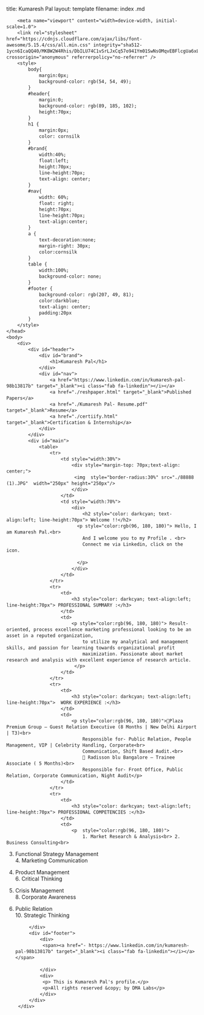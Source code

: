 title: Kumaresh Pal
layout: template
filename: index .md
<!DOCTYPE html>
<html lang="en">
    <head>
        
        <meta name="viewport" content="width=device-width, initial-scale=1.0">
        <link rel="stylesheet" href="https://cdnjs.cloudflare.com/ajax/libs/font-awesome/5.15.4/css/all.min.css" integrity="sha512-1ycn6IcaQQ40/MKBW2W4Rhis/DbILU74C1vSrLJxCq57o941Ym01SwNsOMqvEBFlcgUa6xLiPY/NS5R+E6ztJQ==" crossorigin="anonymous" referrerpolicy="no-referrer" />
        <style>
            body{
                margin:0px;
                background-color: rgb(54, 54, 49);
            }
            #header{
                margin:0;
                background-color: rgb(89, 185, 102);
                height:70px;
            }
            h1 {
                margin:0px;
                color: cornsilk
            }
            #brand{
                width:40%;
                float:left;
                height:70px;
                line-height:70px;
                text-align: center;
            }
            #nav{
                width: 60%;
                float: right;
                height:70px;
                line-height:70px;
                text-align:center;
            }
            a {
                text-decoration:none;
                margin-right: 30px;
                color:cornsilk
            }
            table {
                width:100%;
                background-color: none;
            }
            #footer {
                background-color: rgb(207, 49, 81);
                color:darkblue;
                text-align: center;
                padding:20px
            }
        </style>
    </head>
    <body>
        <div>
            <div id="header">
                <div id="brand">
                    <h1>Kumaresh Pal</h1>
                </div>
                <div id="nav">
                    <a href="https://www.linkedin.com/in/kumaresh-pal-98b13817b" target="_blank"><i class="fab fa-linkedin"></i></a>
                    <a href="./reshpaper.html" target="_blank">Published Papers</a>
                    <a href="./Kumaresh Pal- Resume.pdf" target="_blank">Resume</a>
                    <a href="./certiify.html" target="_blank">Certification & Internship</a>
                </div>
            </div>
            <div id="main">
                <table>
                    <tr>
                        <td style="width:30%">
                            <div style="margin-top: 70px;text-align: center;">
                             <img  style="border-radius:30%" src="./88888 (1).JPG"  width="250px" height="250px"/>
                            </div>
                        </td>
                        <td style="width:70%">
                            <div>
                                <h2 style="color: darkcyan; text-align:left; line-height:70px"> Welcome !!</h2>
                              <p style="color:rgb(96, 180, 180)"> Hello, I am Kumaresh Pal.<br>
                                And I welcome you to my Profile . <br>
                                Connect me via Linkedin, click on the icon.

                              </p>
                            </div>                        
                        </td>
                    </tr>
                    <tr>
                        <td>
                            <h3 style="color: darkcyan; text-align:left; line-height:70px"> PROFESSIONAL SUMMARY :</h3>
                        </td>
                        <td>
                            <p style="color:rgb(96, 180, 180)"> Result-oriented, process excellence marketing professional looking to be an asset in a reputed organization,
                                to utilize my analytical and management skills, and passion for learning towards organizational profit
                                maximization. Passionate about market research and analysis with excellent experience of research article.
                             </p>  
                        </td>
                    </tr>
                    <tr>
                        <td>
                            <h3 style="color: darkcyan; text-align:left; line-height:70px">  WORK EXPERIENCE :</h3> 
                        </td>
                        <td>
                            <p style="color:rgb(96, 180, 180)">Plaza Premium Group – Guest Relation Executive (8 Months | New Delhi Airport | T3)<br>
                                Responsible for- Public Relation, People Management, VIP | Celebrity Handling, Corporate<br>
                                Communication, Shift Based Audit.<br>
                                 Radisson blu Bangalore – Trainee Associate ( 5 Months)<br>
                                Responsible for- Front Office, Public Relation, Corporate Communication, Night Audit</p>
                        </td>
                    </tr>
                    <tr>
                        <td>
                            <h3 style="color: darkcyan; text-align:left; line-height:70px"> PROFESSIONAL COMPETENCIES :</h3>
                        </td>
                        <td>
                            <p  style="color:rgb(96, 180, 180)">
                                1. Market Research & Analysis<br> 2. Business Consulting<br>
3. Functional Strategy Management<br> 4. Marketing Communication<br>
5. Product Management <br> 6. Critical Thinking<br>
7. Crisis Management <br> 8. Corporate Awareness<br>
9. Public Relation  <br>10. Strategic Thinking<br>
                            </p>
                        </td>
                    </tr>
                </table>

            </div>
            <div id="footer">
                <div>
                 <span><a href="- https://www.linkedin.com/in/kumaresh-pal-98b13817b" target="_blank"><i class="fab fa-linkedin"></i></a></span>
                 
                </div>
                <div>
                 <p> This is Kumaresh Pal's profile.</p>
                 <p>All rights reserved &copy; by DMA Labs</p>
                </div>
            </div>
        </div> 
    </body>
</html>

